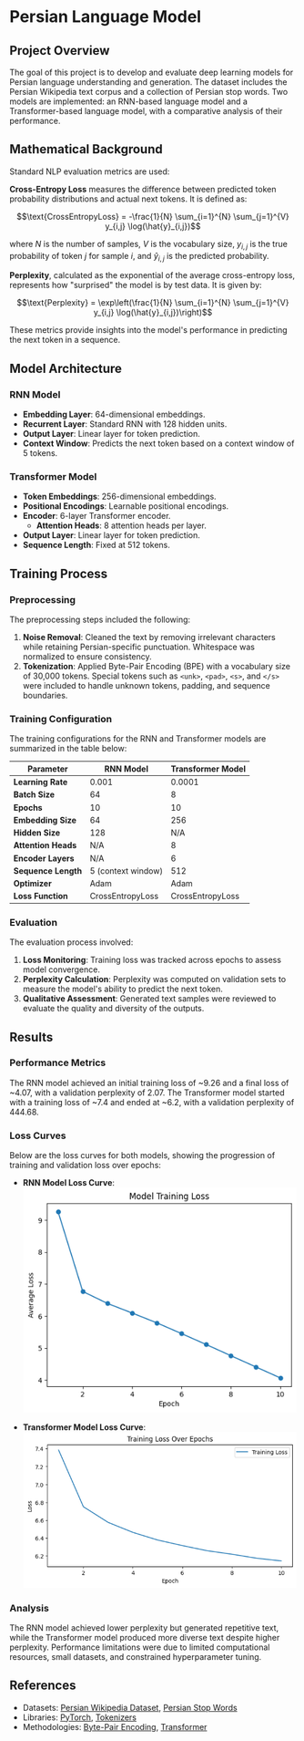 # Persian Language Model

## Project Overview
The goal of this project is to develop and evaluate deep learning models for Persian language understanding and generation. The dataset includes the Persian Wikipedia text corpus and a collection of Persian stop words. Two models are implemented: an RNN-based language model and a Transformer-based language model, with a comparative analysis of their performance.

## Mathematical Background
Standard NLP evaluation metrics are used:

**Cross-Entropy Loss** measures the difference between predicted token probability distributions and actual next tokens. It is defined as:
    
```math
\text{CrossEntropyLoss} = -\frac{1}{N} \sum_{i=1}^{N} \sum_{j=1}^{V} y_{i,j} \log(\hat{y}_{i,j})
```

where $N$ is the number of samples, $V$ is the vocabulary size, $y_{i,j}$ is the true probability of token $j$ for sample $i$, and $\hat{y}_{i,j}$ is the predicted probability.

**Perplexity**, calculated as the exponential of the average cross-entropy loss, represents how "surprised" the model is by test data. It is given by:

```math
\text{Perplexity} = \exp\left(\frac{1}{N} \sum_{i=1}^{N} \sum_{j=1}^{V} y_{i,j} \log(\hat{y}_{i,j})\right)
```

These metrics provide insights into the model's performance in predicting the next token in a sequence.

## Model Architecture

### RNN Model
- **Embedding Layer**: 64-dimensional embeddings.
- **Recurrent Layer**: Standard RNN with 128 hidden units.
- **Output Layer**: Linear layer for token prediction.
- **Context Window**: Predicts the next token based on a context window of 5 tokens.

### Transformer Model
- **Token Embeddings**: 256-dimensional embeddings.
- **Positional Encodings**: Learnable positional encodings.
- **Encoder**: 6-layer Transformer encoder.
    - **Attention Heads**: 8 attention heads per layer.
- **Output Layer**: Linear layer for token prediction.
- **Sequence Length**: Fixed at 512 tokens.

## Training Process

### Preprocessing
The preprocessing steps included the following:

1. **Noise Removal**: Cleaned the text by removing irrelevant characters while retaining Persian-specific punctuation. Whitespace was normalized to ensure consistency.
2. **Tokenization**: Applied Byte-Pair Encoding (BPE) with a vocabulary size of 30,000 tokens. Special tokens such as `<unk>`, `<pad>`, `<s>`, and `</s>` were included to handle unknown tokens, padding, and sequence boundaries.

### Training Configuration
The training configurations for the RNN and Transformer models are summarized in the table below:

| Parameter               | RNN Model               | Transformer Model       |
|-------------------------|-------------------------|-------------------------|
| **Learning Rate**       | 0.001                   | 0.0001                 |
| **Batch Size**          | 64                      | 8                      |
| **Epochs**              | 10                      | 10                     |
| **Embedding Size**      | 64                      | 256                    |
| **Hidden Size**         | 128                     | N/A                    |
| **Attention Heads**     | N/A                     | 8                      |
| **Encoder Layers**      | N/A                     | 6                      |
| **Sequence Length**     | 5 (context window)      | 512                    |
| **Optimizer**           | Adam                   | Adam                   |
| **Loss Function**       | CrossEntropyLoss        | CrossEntropyLoss       |

### Evaluation
The evaluation process involved:

1. **Loss Monitoring**: Training loss was tracked across epochs to assess model convergence.
2. **Perplexity Calculation**: Perplexity was computed on validation sets to measure the model's ability to predict the next token.
3. **Qualitative Assessment**: Generated text samples were reviewed to evaluate the quality and diversity of the outputs.


## Results

### Performance Metrics
The RNN model achieved an initial training loss of ~9.26 and a final loss of ~4.07, with a validation perplexity of 2.07. The Transformer model started with a training loss of ~7.4 and ended at ~6.2, with a validation perplexity of 444.68.

### Loss Curves
Below are the loss curves for both models, showing the progression of training and validation loss over epochs:

- **RNN Model Loss Curve**:
    ![RNN Loss Curve](results/RNN.png)

- **Transformer Model Loss Curve**:
    ![Transformer Loss Curve](results/transformer.png)

### Analysis
The RNN model achieved lower perplexity but generated repetitive text, while the Transformer model produced more diverse text despite higher perplexity. Performance limitations were due to limited computational resources, small datasets, and constrained hyperparameter tuning.

## References
- Datasets: [Persian Wikipedia Dataset](https://www.kaggle.com/datasets/miladfa7/persian-wikipedia-dataset), [Persian Stop Words](https://www.kaggle.com/datasets/alioraji/persian-stop-words)
- Libraries: [PyTorch](https://pytorch.org/), [Tokenizers](https://huggingface.co/docs/tokenizers/)
- Methodologies: [Byte-Pair Encoding](https://arxiv.org/abs/1508.07909), [Transformer](https://arxiv.org/abs/1706.03762)
